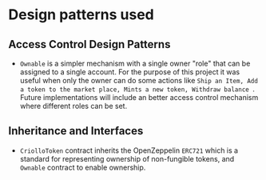 # Design patterns used

## Access Control Design Patterns

- `Ownable`  is a simpler mechanism with a single owner "role" that can be assigned to a single account. For the purpose of this project it was useful when only the owner can do some actions like `Ship an Item, Add a token to the market place, Mints a new token, Withdraw balance `. Future implementations will include an better access control mechanism where different roles can be set.

## Inheritance and Interfaces

- `CriolloToken` contract inherits the OpenZeppelin `ERC721` which is a standard for representing ownership of non-fungible tokens, and `Ownable` contract to enable ownership.